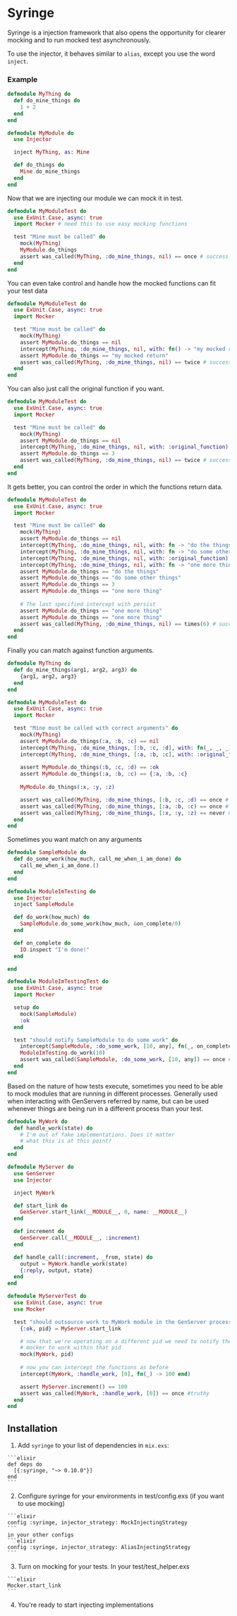 # Syringe

Syringe is a injection framework that also opens the opportunity for 
clearer mocking and to run mocked test asynchronously.

To use the injector, it behaves similar to ```alias```, except you use the word ```inject```.

### Example

  ```elixir
  defmodule MyThing do
    def do_mine_things do
      1 + 2
    end
  end

  defmodule MyModule do
    use Injector

    inject MyThing, as: Mine

    def do_things do
      Mine.do_mine_things
    end
  end
  ```

  Now that we are injecting our module we can mock it in test.

  ```elixir
  defmodule MyModuleTest do
    use ExUnit.Case, async: true
    import Mocker # need this to use easy mocking functions

    test "Mine must be called" do
      mock(MyThing)
      MyModule.do_things
      assert was_called(MyThing, :do_mine_things, nil) == once # success
    end
  end
  ```

  You can even take control and handle how the mocked functions can fit your test data
  ```elixir
  defmodule MyModuleTest do
    use ExUnit.Case, async: true
    import Mocker

    test "Mine must be called" do
      mock(MyThing)
      assert MyModule.do_things == nil
      intercept(MyThing, :do_mine_things, nil, with: fn() -> "my mocked return" end)
      assert MyModule.do_things == "my mocked return"
      assert was_called(MyThing, :do_mine_things, nil) == twice # success
    end
  end
  ```

  You can also just call the original function if you want.

  ```elixir
  defmodule MyModuleTest do
    use ExUnit.Case, async: true
    import Mocker 

    test "Mine must be called" do
      mock(MyThing)
      assert MyModule.do_things == nil
      intercept(MyThing, :do_mine_things, nil, with: :original_function)
      assert MyModule.do_things == 3
      assert was_called(MyThing, :do_mine_things, nil) == twice # success
    end
  end
  ```

  It gets better, you can control the order in which the functions return data.

  ```elixir
  defmodule MyModuleTest do
    use ExUnit.Case, async: true
    import Mocker 

    test "Mine must be called" do
      mock(MyThing)
      assert MyModule.do_things == nil
      intercept(MyThing, :do_mine_things, nil, with: fn -> "do the things" end)
      intercept(MyThing, :do_mine_things, nil, with: fn -> "do some other things" end)
      intercept(MyThing, :do_mine_things, nil, with: :original_function)
      intercept(MyThing, :do_mine_things, nil, with: fn -> "one more thing" end)
      assert MyModule.do_things == "do the things"
      assert MyModule.do_things == "do some other things"
      assert MyModule.do_things == 3
      assert MyModule.do_things == "one more thing"
      
      # The last specified intercept with persist
      assert MyModule.do_things == "one more thing"
      assert MyModule.do_things == "one more thing"
      assert was_called(MyThing, :do_mine_things, nil) == times(6) # success
    end
  end
  ```

  Finally you can match against function arguments.
  ```elixir
  defmodule MyThing do
    def do_mine_things(arg1, arg2, arg3) do
      {arg1, arg2, arg3}
    end
  end

  defmodule MyModuleTest do
    use ExUnit.Case, async: true
    import Mocker 

    test "Mine must be called with correct arguments" do
      mock(MyThing)
      assert MyModule.do_things(:a, :b, :c) == nil
      intercept(MyThing, :do_mine_things, [:b, :c, :d], with: fn(_, _, _) -> :ok)
      intercept(MyThing, :do_mine_things, [:a, :b, :c], with: :original_function)
      
      assert MyModule.do_things(:b, :c, :d) == :ok
      assert MyModule.do_things(:a, :b, :c) == {:a, :b, :c}
      
      MyModule.do_things(:x, :y, :z)

      assert was_called(MyThing, :do_mine_things, [:b, :c, :d) == once # success
      assert was_called(MyThing, :do_mine_things, [:a, :b, :c) == once # success
      assert was_called(MyThing, :do_mine_things, [:x, :y, :z) == never # success
    end
  end

  ```

  Sometimes you want match on any arguments

  ```elixir
  defmodule SampleModule do
    def do_some_work(how_much, call_me_when_i_am_done) do
      call_me_when_i_am_done.()
    end
  end

  defmodule ModuleImTesting do
    use Injector
    inject SampleModule

    def do_work(how_much) do
      SampleModule.do_some_work(how_much, &on_complete/0)
    end

    def on_complete do
      IO.inspect "I'm done!"
    end

  end

  defmodule ModuleImTestingTest do
    use ExUnit.Case, async: true
    import Mocker

    setup do
      mock(SampleModule)
      :ok
    end

    test "should notify SampleModule to do some work" do
      intercept(SampleModule, :do_some_work, [10, any], fn(_, on_complete) -> on_complete.() end) # the arguments are passed in and you can do what you want here
      ModuleImTesting.do_work(10)
      assert was_called(SampleModule, :do_some_work, [10, any]) == once # truthy
    end
  end

  ```

  Based on the nature of how tests execute, sometimes you need to be able
  to mock modules that are running in different processes. Generally used
  when interacting with GenServers referred by name, but can be used 
  whenever things are being run in a different process than your test.

  ```elixir
  defmodule MyWork do
    def handle_work(state) do
      # I'm out of fake implementations. Does it matter
      # what this is at this point?
    end
  end

  defmodule MyServer do
    use GenServer
    use Injector

    inject MyWork

    def start_link do
      GenServer.start_link(__MODULE__, 0, name: __MODULE__)
    end

    def increment do
      GenServer.call(__MODULE__, :increment)
    end

    def handle_call(:increment, _from, state) do
      output = MyWork.handle_work(state)
      {:reply, output, state}
    end
  end

  defmodule MyServerTest do
    use ExUnit.Case, async: true
    use Mocker

    test "should outsource work to MyWork module in the GenServer process" do
      {:ok, pid} = MyServer.start_link

      # now that we're operating on a different pid we need to notify the
      # mocker to work within that pid
      mock(MyWork, pid)
      
      # now you can intercept the functions as before
      intercept(MyWork, :handle_work, [0], fn(_) -> 100 end)

      assert MyServer.increment() == 100
      assert was_called(MyWork, :handle_work, [0]) == once #truthy
    end
  end
  ```

## Installation

  1. Add `syringe` to your list of dependencies in `mix.exs`:

    ```elixir
    def deps do
      [{:syringe, "~> 0.10.0"}]
    end
    ```

  2. Configure syringe for your environments
    in test/config.exs (if you want to use mocking)

    ```elixir
    config :syringe, injector_strategy: MockInjectingStrategy
    ```
    in your other configs
    ```elixir
    config :syringe, injector_strategy: AliasInjectingStrategy
    ```
  3. Turn on mocking for your tests. In your test/test_helper.exs
  
    ```elixir
    Mocker.start_link
    ```
  4. You're ready to start injecting implementations
